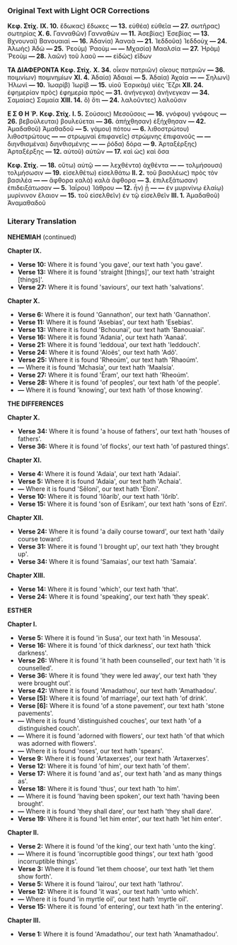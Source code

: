 ### Original Text with Light OCR Corrections

**Κεφ. Στίχ.**
**ΙΧ. 10.** ἔδωκας) ἔδωκες
**— 13.** εὐθέα) εὐθεῖα
**— 27.** σωτῆρας) σωτηρίας
**Χ. 6.** Γανναθῶν) Γανναθὼν
**— 11.** Ἀσεβίας) Ἐσεβίας
**— 13.** Βχνουναὶ) Βανουαιαὶ
**— 16.** Ἀδανία) Ἀαναὰ
**— 21.** Ἰεδδοῦα) Ἰεδδοὺχ
**— 24.** Ἀλωὴς) Ἀδὼ
**— 25.** Ῥεοὺμ) Ῥαοὺμ
**— —** Μχασία) Μααλσία
**— 27.** Ἠρὰμ) Ῥεοὺμ
**— 28.** λαῶν) τοῦ λαοῦ
**— —** εἰδὼς) εἴδων

**ΤΑ ΔΙΑΦΕΡΟΝΤΑ**
**Κεφ. Στίχ.**
**Χ. 34.** οἶκον πατριῶν) οἴκους πατριῶν
**— 36.** ποιμνίων) ποιμνημίων
**ΧΙ. 4.** Ἀδαία) Ἀδαιαὶ
**— 5.** Ἀδαία) Ἀχαία
**— —** Σηλωνὶ) Ἠλωνὶ
**— 10.** Ἰωαρίβ) Ἰωρὶβ
**— 15.** υἱοῦ Ἐσρικὰμ) υἱὲς Ἔζρι
**XII. 24.** ἐφημερίαν πρὸς) ἐφημερία πρὸς
**— 31.** ἀνήνεγκα) ἀνήνεγκαν
**— 34.** Σαμαίας) Σαμαία
**XIII. 14.** ὃ) ὅτι
**— 24.** λαλοῦντες) λαλοῦσιν

**Ε Σ Θ Η Ῥ.**
**Κεφ. Στίχ.**
**Ι. 5.** Σούσοις) Μεσοῦσοις
**— 16.** γνόφου) γνόφους
**— 26.** βεβούλευται) βουλεύεται
**— 36.** ἀπήχθησαν) ἐξήχθησαν
**— 42.** Ἀμαδαθοῦ) Ἀμαθαδοῦ
**— 5.** γάμου) πότου
**— 6.** λιθοστρώτου) λιθοστρώτους
**— —** στρωμναὶ ἐπιφανεῖς) στρώμνης ἐπιφανοῦς
**— —** διηνθισμέναι) διηνθισμένης
**— —** ῥόδα) δόρα
**— 9.** Ἀρταξέρξης) Ἀρταξέρξης
**— 12.** αὐτοῦ) αὐτῶν
**— 17.** καὶ ὡς) καὶ ὅσα

**Κεφ. Στίχ.**
**— 18.** οὕτω) αὐτῷ
**— —** λεχθέντα) ἀχθέντα
**— —** τολμήσουσι) τολμήσωσιν
**— 19.** εἰσελθέτω) εἰσελθάτω
**II. 2.** τοῦ βασιλέως) πρὸς τὸν βασιλέα
**— —** ἄφθορα καλὰ) καλὰ ἄφθορα
**— 3.** ἐπιλεξάτωσαν) ἐπιδειξάτωσαν
**— 5.** Ἰαΐρου) Ἰάθρου
**— 12.** ἦν) ᾗ
**— —** ἐν μυρινίνῳ ἐλαίῳ) μυρίνινον ἔλαιον
**— 15.** τοῦ εἰσελθεῖν) ἐν τῷ εἰσελθεῖν
**III. 1.** Ἀμαδαθοῦ) Ἀναμαθαδοῦ

### Literary Translation

**NEHEMIAH** (continued)

**Chapter IX.**
*   **Verse 10:** Where it is found 'you gave', our text hath 'you gave'.
*   **Verse 13:** Where it is found 'straight [things]', our text hath 'straight [things]'.
*   **Verse 27:** Where it is found 'saviours', our text hath 'salvations'.

**Chapter X.**
*   **Verse 6:** Where it is found 'Gannathon', our text hath 'Gannathon'.
*   **Verse 11:** Where it is found 'Asebias', our text hath 'Esebias'.
*   **Verse 13:** Where it is found 'Bchounai', our text hath 'Banouaiai'.
*   **Verse 16:** Where it is found 'Adania', our text hath 'Aanaá'.
*   **Verse 21:** Where it is found 'Ieddoua', our text hath 'Ieddouch'.
*   **Verse 24:** Where it is found 'Aloës', our text hath 'Adô'.
*   **Verse 25:** Where it is found 'Rheoúm', our text hath 'Rhaoúm'.
*   **—** Where it is found 'Mchasía', our text hath 'Maalsía'.
*   **Verse 27:** Where it is found 'Ēram', our text hath 'Rheoúm'.
*   **Verse 28:** Where it is found 'of peoples', our text hath 'of the people'.
*   **—** Where it is found 'knowing', our text hath 'of those knowing'.

**THE DIFFERENCES**

**Chapter X.**
*   **Verse 34:** Where it is found 'a house of fathers', our text hath 'houses of fathers'.
*   **Verse 36:** Where it is found 'of flocks', our text hath 'of pastured things'.

**Chapter XI.**
*   **Verse 4:** Where it is found 'Adaia', our text hath 'Adaiai'.
*   **Verse 5:** Where it is found 'Adaia', our text hath 'Achaia'.
*   **—** Where it is found 'Sēloní', our text hath 'Ēloní'.
*   **Verse 10:** Where it is found 'Iôaríb', our text hath 'Iôríb'.
*   **Verse 15:** Where it is found 'son of Esrikam', our text hath 'sons of Ezri'.

**Chapter XII.**
*   **Verse 24:** Where it is found 'a daily course toward', our text hath 'daily course toward'.
*   **Verse 31:** Where it is found 'I brought up', our text hath 'they brought up'.
*   **Verse 34:** Where it is found 'Samaias', our text hath 'Samaia'.

**Chapter XIII.**
*   **Verse 14:** Where it is found 'which', our text hath 'that'.
*   **Verse 24:** Where it is found 'speaking', our text hath 'they speak'.

**ESTHER**

**Chapter I.**
*   **Verse 5:** Where it is found 'in Susa', our text hath 'in Mesousa'.
*   **Verse 16:** Where it is found 'of thick darkness', our text hath 'thick darkness'.
*   **Verse 26:** Where it is found 'it hath been counselled', our text hath 'it is counselled'.
*   **Verse 36:** Where it is found 'they were led away', our text hath 'they were brought out'.
*   **Verse 42:** Where it is found 'Amadathou', our text hath 'Amathadou'.
*   **Verse [5]:** Where it is found 'of marriage', our text hath 'of drink'.
*   **Verse [6]:** Where it is found 'of a stone pavement', our text hath 'stone pavements'.
*   **—** Where it is found 'distinguished couches', our text hath 'of a distinguished couch'.
*   **—** Where it is found 'adorned with flowers', our text hath 'of that which was adorned with flowers'.
*   **—** Where it is found 'roses', our text hath 'spears'.
*   **Verse 9:** Where it is found 'Artaxerxes', our text hath 'Artaxerxes'.
*   **Verse 12:** Where it is found 'of him', our text hath 'of them'.
*   **Verse 17:** Where it is found 'and as', our text hath 'and as many things as'.
*   **Verse 18:** Where it is found 'thus', our text hath 'to him'.
*   **—** Where it is found 'having been spoken', our text hath 'having been brought'.
*   **—** Where it is found 'they shall dare', our text hath 'they shall dare'.
*   **Verse 19:** Where it is found 'let him enter', our text hath 'let him enter'.

**Chapter II.**
*   **Verse 2:** Where it is found 'of the king', our text hath 'unto the king'.
*   **—** Where it is found 'incorruptible good things', our text hath 'good incorruptible things'.
*   **Verse 3:** Where it is found 'let them choose', our text hath 'let them show forth'.
*   **Verse 5:** Where it is found 'Iairou', our text hath 'Iathrou'.
*   **Verse 12:** Where it is found 'it was', our text hath 'unto which'.
*   **—** Where it is found 'in myrtle oil', our text hath 'myrtle oil'.
*   **Verse 15:** Where it is found 'of entering', our text hath 'in the entering'.

**Chapter III.**
*   **Verse 1:** Where it is found 'Amadathou', our text hath 'Anamathadou'.